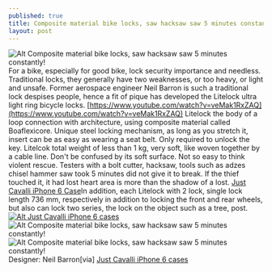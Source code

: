 ```yaml
---
published: true
title: Composite material bike locks, saw hacksaw saw 5 minutes constantly!
layout: post
---
```

![Alt Composite material bike locks, saw hacksaw saw 5 minutes constantly!](https://c2.staticflickr.com/6/5697/30609613776_56f4fe9fa1.jpg)For a bike, especially for good bike, lock security importance and needless. Traditional locks, they generally have two weaknesses, or too heavy, or light and unsafe. Former aerospace engineer Neil Barron is such a traditional lock despises people, hence a fit of pique has developed the Litelock ultra light ring bicycle locks. [https://www.youtube.com/watch?v=veMak1RxZAQ](https://www.youtube.com/watch?v=veMak1RxZAQ) Litelock the body of a loop connection with architecture, using composite material called Boaflexicore. Unique steel locking mechanism, as long as you stretch it, insert can be as easy as wearing a seat belt. Only required to unlock the key. Litelcok total weight of less than 1 kg, very soft, like woven together by a cable line. Don\'t be confused by its soft surface. Not so easy to think violent rescue. Testers with a bolt cutter, hacksaw, tools such as adzes chisel hammer saw took 5 minutes did not give it to break. If the thief touched it, it had lost heart area is more than the shadow of a lost. [Just Cavalli iPhone 6 Case](https://www.pinterest.com/pin/543317142527280215/)In addition, each Litelock with 2 lock, single lock length 736 mm, respectively in addition to locking the front and rear wheels, but also can lock two series, the lock on the object such as a tree, post.[![Alt Just Cavalli iPhone 6 cases](http://www.nodcase.com/images/large/i6/just_cavalli_i6401_lrg.jpg)](http://www.nodcase.com/just-cavalli-iphone-6-case-leopard-red-p-4109.html)![Alt Composite material bike locks, saw hacksaw saw 5 minutes constantly!](https://c2.staticflickr.com/6/5717/30557904861_1fe76829ee.jpg)![Alt Composite material bike locks, saw hacksaw saw 5 minutes constantly!](https://c2.staticflickr.com/6/5632/30014206394_9838f5500e.jpg)Designer: Neil Barron[via] [Just Cavalli iPhone 6 cases](http://www.nodcase.com/just-cavalli-iphone-6-case-leopard-red-p-4109.html)